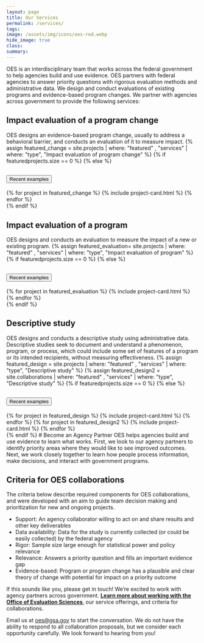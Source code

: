 ```yaml
---
layout: page
title: Our Services
permalink: /services/
tags: 
image: /assets/img/icons/oes-red.webp
hide_image: true
class:
summary: 
---
```


OES is an interdisciplinary team that works across the federal government to help agencies build and use evidence. OES partners with federal agencies to answer priority questions with rigorous evaluation methods and administrative data. We design and conduct evaluations of existing programs and evidence-based program changes. We partner with agencies across government to provide the following services:

<h2>Impact evaluation of a program change</h2>
OES designs an evidence-based program change, usually to address a behavioral barrier, and conducts an evaluation of it to measure impact. 
{% assign featured_change = site.projects | where: "featured" , "services" | where: "type", "Impact evaluation of program change" %}
{% if featuredprojects.size == 0 %}
{% else %}
  <section class="usa-accordion featured bg-white padding-1">
  <h2 class="usa-accordion__heading">
    <button
      class="usa-accordion__button"
      aria-expanded="false"
      aria-controls="a1"
    >
      Recent examples
    </button>
  </h2>
  <div id="a1" class="usa-accordion__content usa-prose">
      <div class="grid-row grid-gap-lg">
        {% for project in featured_change %}
          {% include project-card.html %}
        {% endfor %}
  </div>
   </div>
</section>
{% endif %}
<h2>Impact evaluation of a program</h2>
OES designs and conducts an evaluation to measure the impact of a new or existing program.
{% assign featured_evaluation= site.projects | where: "featured" , "services" | where: "type", "Impact evaluation of program" %}
{% if featuredprojects.size == 0 %}
{% else %}
 <section class="usa-accordion featured bg-white padding-1">
  <h2 class="usa-accordion__heading">
    <button
      class="usa-accordion__button"
      aria-expanded="false"
      aria-controls="a2"
    >
      Recent examples
    </button>
  </h2>
  <div id="a2" class="usa-accordion__content usa-prose">
      <div class="grid-row grid-gap-lg">
        {% for project in featured_evaluation %}
          {% include project-card.html %}
        {% endfor %}
  </div>
   </div>
</section>
{% endif %}
<h2>Descriptive study</h2>
OES designs and conducts a descriptive study using administrative data. Descriptive studies seek to document and understand a phenomenon, program, or process, which could include some set of features of a program or its intended recipients, without measuring effectiveness.
{% assign featured_design = site.projects | where: "featured" , "services" | where: "type", "Descriptive study" %}
   {% assign featured_design2 = site.collaborations | where: "featured" , "services" | where: "type", "Descriptive study" %}
{% if featuredprojects.size == 0 %}
{% else %}
 <section class="usa-accordion featured bg-white padding-1">
  <h2 class="usa-accordion__heading">
    <button
      class="usa-accordion__button"
      aria-expanded="false"
      aria-controls="a3"
    >
      Recent examples
    </button>
  </h2>
  <div id="a3" class="usa-accordion__content usa-prose">
      <div class="grid-row grid-gap-lg">
        {% for project in featured_design %}
          {% include project-card.html %}
{% endfor %}
                {% for project in featured_design2 %}
          {% include project-card.html %}
{% endfor %}
  </div>
   </div>
</section>
{% endif %}
# Become an Agency Partner
OES helps agencies build and use evidence to learn what works. First, we look to our agency partners to identify priority areas where they would like to see improved outcomes. Next, we work closely together to learn how people process information, make decisions, and interact with government programs. 

## Criteria for OES collaborations
The criteria below describe required components for OES collaborations, and were developed with an aim to guide team decision making and prioritization for new and ongoing projects.

- Support: An agency collaborator willing to act on and share results and other key deliverables
- Data availability: Data for the study is currently collected (or could be easily collected) by the federal agency
- Rigor: Sample size large enough for statistical power and policy relevance
- Relevance: Answers a priority question and fills an important evidence gap 
- Evidence-based: Program or program change has a plausible and clear theory of change with potential for impact on a priority outcome

If this sounds like you, please get in touch! We’re excited to work with agency partners across government. **<a href="{{ '/assets/files/oes-services-list-fy-23.pdf' | prepend: site.baseurl }}" target="_blank">Learn more about working with the Office of Evaluation Sciences</a>**, our service offerings, and criteria for collaborations.

Email us at <a href="mailto:oes@gsa.gov?subject=Partnering with OES: Project Idea">oes@gsa.gov</a> to start the conversation. We do not have the ability to respond to all collaboration proposals, but we consider each opportunity carefully. We look forward to hearing from you!
